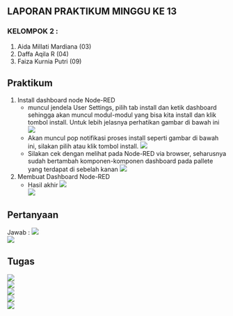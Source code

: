 ## LAPORAN PRAKTIKUM MINGGU KE 13 <br> 
### KELOMPOK 2 : <br> 
1. Aida Millati Mardiana (03)
2. Daffa Aqila R (04)
3. Faiza Kurnia Putri (09) <br>

## Praktikum 
1. Install dashboard node Node-RED 
    - muncul jendela User Settings, pilih tab install dan ketik dashboard sehingga akan muncul modul-modul yang bisa kita install dan klik tombol install. Untuk lebih jelasnya perhatikan gambar di bawah ini
    <img src="img/1.png"><br>
    - Akan muncul pop notifikasi proses install seperti gambar di bawah ini, silakan pilih atau klik tombol install.
    <img src="img/2.png"><br>
    - Silakan cek dengan melihat pada Node-RED via browser, seharusnya sudah bertambah komponen-komponen dashboard pada pallete yang terdapat di sebelah kanan
    <img src="img/3.png"><br>
2. Membuat Dashboard Node-RED
    - Hasil akhir 
    <img src="img/4.png"><br>
    <img src="img/5.png"><br>

## Pertanyaan 
Jawab : 
<img src="img/6.png"><br>
<img src="img/7.png"><br>

## Tugas 
<img src="img/8.png"><br>
<img src="img/9.png"><br>
<img src="img/10.png"><br>
<img src="img/11.png"><br>
<img src="img/12.png"><br>
